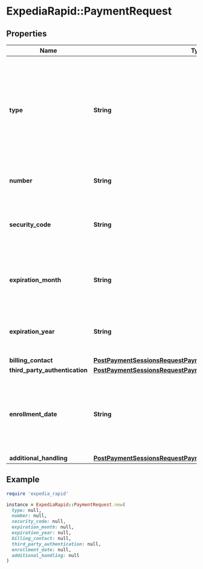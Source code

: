 # ExpediaRapid::PaymentRequest

## Properties

| Name | Type | Description | Notes |
| ---- | ---- | ----------- | ----- |
| **type** | **String** | Identifier for the type of payment. If affiliate_collect, card information is not required as EPS will not be processing the payment. However, billing contact information is still required.  |  |
| **number** | **String** | Card number. Required for credit card transactions. | [optional] |
| **security_code** | **String** | CVV/CSV code from the back of the customer&#39;s card. Required for credit card transactions. | [optional] |
| **expiration_month** | **String** | Two-digit month the credit card will expire. Required for credit card transactions. | [optional] |
| **expiration_year** | **String** | Year the credit card will expire. Required for credit card transactions. | [optional] |
| **billing_contact** | [**PostPaymentSessionsRequestPaymentsInnerBillingContact**](PostPaymentSessionsRequestPaymentsInnerBillingContact.md) |  |  |
| **third_party_authentication** | [**PostPaymentSessionsRequestPaymentsInnerThirdPartyAuthentication**](PostPaymentSessionsRequestPaymentsInnerThirdPartyAuthentication.md) |  | [optional] |
| **enrollment_date** | **String** | Date the payment account was enrolled in the cardholder&#39;s account with the merchant, in ISO 8601 format (YYYY-MM-DD).  | [optional] |
| **additional_handling** | [**PostPaymentSessionsRequestPaymentsInnerAdditionalHandling**](PostPaymentSessionsRequestPaymentsInnerAdditionalHandling.md) |  | [optional] |

## Example

```ruby
require 'expedia_rapid'

instance = ExpediaRapid::PaymentRequest.new(
  type: null,
  number: null,
  security_code: null,
  expiration_month: null,
  expiration_year: null,
  billing_contact: null,
  third_party_authentication: null,
  enrollment_date: null,
  additional_handling: null
)
```

